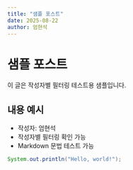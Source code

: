 ```yaml
---
title: "샘플 포스트"
date: 2025-08-22
author: 엄현석
---
```


# 샘플 포스트

이 글은 작성자별 필터링 테스트용 샘플입니다.

## 내용 예시

- 작성자: 엄현석
- 작성자별 필터링 확인 가능
- Markdown 문법 테스트 가능

```java
System.out.println("Hello, world!");
